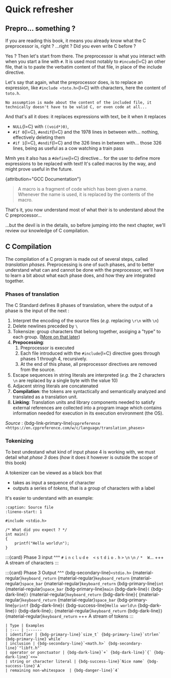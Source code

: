 # Quick refresher

## Prepro... something ?

If you are reading this book, it means you already know what the C preprocessor is, right ? ...right ? Did you even write C before ?

Yes ? Then let's start from there. The preprocessor is what you interact with when you start a line with `#`.
It is used most notably to `#incude`{l=C} an other file, that is to paste the verbatim content of that file, in place of the include directive.

Let's say that again, what the preprocessor does, is to replace an expression, like `#include <toto.h>`{l=C} with characters, here the content of `toto.h`.

```{note}
No assumption is made about the content of the included file, it technically doesn't have to be valid C, or even code at all...
```

And that's all it does: it replaces expressions with text, be it when it replaces
 - `NULL`{l=C} with `((void*)0)`,
 - `#if 0`{l=C}, `#endif`{l=C} and the 1978 lines in between with... nothing, effectively deleting them
 - `#if 1`{l=C}, `#endif`{l=C} and the 326 lines in between with... those 326 lines, being as useful as a cow watching a train pass

Mmh yes it also has a `#define`{l=C} directive... for the user to define more expressions to be replaced with text! It's called macros by the way,
and might prove useful in the future.

{attribution="GCC Documentation"}
> A macro is a fragment of code which has been given a name. Whenever the name is used, it is replaced by the contents of the macro.

That's it, you now understand most of what their is to understand about the C preprocessor...

...but the devil is in the details, so before jumping into the next chapter, we'll review our knowledge of C compilation.

## C Compilation

The compilation of a C program is made out of several steps, called _translation phases_.
Preprocessing is one of such phases, and to better understand what can and cannot be done with the preprocessor,
we'll have to learn a bit about what each phase does, and how they are integrated together.

### Phases of translation

The C Standard defines 8 phases of translation, where the output of a phase is the input of the next :
1. Interpret the encoding of the source files (_e.g._ replacing `\r\n` with `\n`)
1. Delete newlines preceded by `\`
1. Tokensize: group characters that belong together, assiging a "type" to each group. ([More on that later](#tokenizing))
1. **Prepocessing**:
   1. Preprocessor is executed
   1. Each file introduced with the `#include`{l=C} directive goes through phases 1 through 4, recursively.
   1. At the end of this phase, all preprocessor directives are removed from the source.
1. Escape sequences in string literals are interpreted (_e.g._ the 2 characters `\n` are replaced by a single byte with the value 10)
1. Adjacent string literals are concatenated
1. **Compilation**: the tokens are syntactically and semantically analyzed and translated as a translation unit.
1. **Linking**: Translation units and library components needed to satisfy external references are collected into a program image which contains information needed for execution in its execution environment (the OS).

_Source_ : {bdg-link-primary-line}`cppreference <https://en.cppreference.com/w/c/language/translation_phases>`

### Tokenizing

To best undestand what kind of input phase 4 is working with, we must detail what _phase 3_ does (_how_ it does it however is outside the scope of this book)

A tokenizer can be viewed as a black box that
 - takes as input a sequence of character
 - outputs a series of _tokens_, that is a group of characters with a label

It's easier to understand with an example:

```{code-block} C
:caption: Source file
:lineno-start: 1

#include <stdio.h>

/* What did you expect ? */
int main()
{
	printf("Hello world\n");
}
```

:::{card}
Phase 3 input
^^^
`#` `i` `n` `c` `l` `u` `d` `e` ` ` `<` `s` `t` `d` `i` `o` `.` `h` `>` `\n` `\n` `/` `*` ` ` `W`...
+++
A stream of characters
:::

:::{card}
Phase 3 Output
^^^
{bdg-secondary-line}`<stdio.h>` {material-regular}`keyboard_return`
{material-regular}`keyboard_return`
{material-regular}`space_bar` {material-regular}`keyboard_return`
{bdg-primary-line}`int` {material-regular}`space_bar` {bdg-primary-line}`main` {bdg-dark-line}`(` {bdg-dark-line}`)` {material-regular}`keyboard_return`
{bdg-dark-line}`{` {material-regular}`keyboard_return`
{material-regular}`space_bar` {bdg-primary-line}`printf` {bdg-dark-line}`(`
{bdg-success-line}`Hello world\n` {bdg-dark-line}`)` {bdg-dark-line}`;` {material-regular}`keyboard_return`
{bdg-dark-line}`}` {material-regular}`keyboard_return`
+++
A stream of tokens
:::

```{admonition} Notation
| Type | Examples
| :--- | :------
| identifier | {bdg-primary-line}`size_t` {bdg-primary-line}`strlen` {bdg-primary-line}`while`
| inclusion | {bdg-secondary-line}`<math.h>` {bdg-secondary-line}`"libft.h"`
| operator or ponctuator | {bdg-dark-line}`+` {bdg-dark-line}`{` {bdg-dark-line}`<<=`
| string or character literal | {bdg-success-line}`Nice name` {bdg-success-line}`A`
| remaining non-whitespace  | {bdg-danger-line}`4`
```
